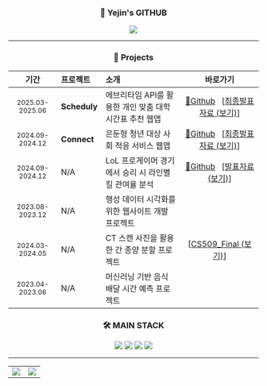 <div align="center">

### 🙌 Yejin's GITHUB

<a href="https://velog.io/@yeddong/posts/">
  <img src="https://img.shields.io/badge/yeddong.log-3DDC84?style=badge&logo=Velog&logoColor=white"/>
</a>

</div>

---
### <div align="center">📁 Projects</div>
<div align="center">

|기간|프로젝트|소개|바로가기|
|:-:|:-|:-|:-:|
|<sub>2025.03-2025.06</sub> | **Scheduly** | 에브리타임 API를 활용한 개인 맞춤 대학 시간표 추천 웹앱 | [🔗Github](https://github.com/Scheduly-CESCO/BE) &nbsp; [[최종발표자료 (보기)](https://docs.google.com/viewer?url=https://raw.githubusercontent.com/Scheduly-CESCO/BE/main/종합설계-B4팀-최종-발표.pdf)] |
|<sub>2024.09-2024.12</sub> | **Connect** | 은둔형 청년 대상 사회 적응 서비스 웹앱 | [🔗Github](https://github.com/Connect-GBT/Connect) &nbsp; [[최종발표자료 (보기)](https://docs.google.com/viewer?url=https://raw.githubusercontent.com/Connect-GBT/Connect/main/캡스톤-최종발표.pdf)] |
|<sub>2024.09-2024.12</sub> | N/A | LoL 프로게이머 경기에서 승리 시 라인별 킬 관여율 분석 | [🔗Github](https://github.com/dpwls8984/BigData_24-2) &nbsp; [[발표자료 (보기)](https://docs.google.com/viewer?url=https://raw.githubusercontent.com/dpwls8984/BigData_24-2/main/빅데이터-발표자료.pdf)] |
|<sub>2023.08-2023.12</sub> | N/A | 행성 데이터 시각화를 위한 웹사이트 개발 프로젝트 | |
|<sub>2024.03-2024.05</sub> | N/A | CT 스캔 사진을 활용한 간 종양 분할 프로젝트 | [[CS509_Final (보기)](https://docs.google.com/viewer?url=https://raw.githubusercontent.com/dpwls8984/BigData_24-2/main/CS509_liver_seg.pdf.pdf)] |
|<sub>2023.04-2023.06</sub> | N/A | 머신러닝 기반 음식 배달 시간 예측 프로젝트 | |

</div>


### <div align="center">🛠 MAIN STACK</div>

<div align="center">

<img src="https://img.shields.io/badge/Spring Boot-6DB33F?style=for-the-badge&logo=Spring&logoColor=white"/>
<img src="https://img.shields.io/badge/Java-DD6620?style=for-the-badge&logo=Java&logoColor=white"/>
<img src="https://img.shields.io/badge/Python-3776AB?style=for-the-badge&logo=Python&logoColor=white"/>
<img src="https://img.shields.io/badge/MySQL-4479A1?style=for-the-badge&logo=MySQL&logoColor=white"/>

</div>

---

<div align="center">
  <table>
    <tr>
      <td>
        <img src="https://github-readme-stats.vercel.app/api/top-langs/?username=dpwls8984&theme=transparent&layout=compact&langs_count=10"/>
      </td>
      <td>
        <img src="https://github-readme-stats.vercel.app/api?username=dpwls8984&show_icons=true&include_all_commits=true&theme=transparent"/>
      </td>
    </tr>
  </table>
</div>
